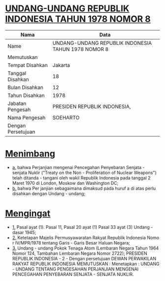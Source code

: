 # [UNDANG-UNDANG REPUBLIK INDONESIA TAHUN 1978 NOMOR 8](http://example.org/legal/document/uu/1978/8)

| Nama | Data |
| ------ | ----- |
|Name|UNDANG-UNDANG REPUBLIK INDONESIA TAHUN 1978 NOMOR 8|
|Memutuskan||
|Tempat Disahkan|Jakarta|
|Tanggal Disahkan|18|
|Bulan Disahkan|12|
|Tahun Disahkan|1978|
|Jabatan Pengesah|PRESIDEN REPUBLIK INDONESIA,|
|Nama Pengesah|SOEHARTO|
|Dengan Persetujuan||
# [Menimbang](http://example.org/legal/document/uu/1978/8/menimbang)

* [a.](http://example.org/legal/document/uu/1978/8/menimbang/point/a) bahwa Perjanjian mengenai Pencegahan Penyebaran Senjata - senjata Nuklir ("Treaty on the Non - Proliferation of Nuclear Weapons") telah ditanda - tangani oleh wakil Republik Indonesia pada tanggal 2 Maret 1970 di London, Moskow dan Washington DC;
* [b.](http://example.org/legal/document/uu/1978/8/menimbang/point/b) bahwa Per janjian sebagaimana dimaksud pada huruf a di atas perlu disahkan dengan Undang - undang;
# [Mengingat](http://example.org/legal/document/uu/1978/8/mengingat)

* [1.](http://example.org/legal/document/uu/1978/8/mengingat/point/0001) Pasal ayat (1). Pasal 11, Pasal 20 ayat (1) Pasal 33 ayat (3) Undang - dasar 1945;
* [2.](http://example.org/legal/document/uu/1978/8/mengingat/point/0002) Ketetapan Majelis Permusyawaratan Rakyat Republik Indonesia Nomo r IV/MPR/1978 tentang Garis - Garis Besar Haluan Negara;
* [3.](http://example.org/legal/document/uu/1978/8/mengingat/point/0003) Undang - undang Pokok Tenaga Atom (Lembaran Negara Tahun 1964 Nomor 124, Tambahan Lembaran Negara Nomor 2722); PRESIDEN REPUBLIK INDONESIA - 2 - Dengan persetujuan DEWAN PERWAKILAN RAKYAT REPUBLIK INDONESIA MEMUTUSKAN : Menetapkan : UNDANG - UNDANG TENTANG PENGESAHAN PERJANJIAN MENGENAI PENCEGAHAN PENYEBARAN SENJATA - SENJATA NUKLIR.